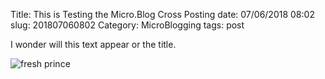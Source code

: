 Title: This is Testing the Micro.Blog Cross Posting
date: 07/06/2018 08:02
slug: 201807060802
Category: MicroBlogging
tags: post


I wonder will this text appear or the title. 

![fresh prince](https://media0.giphy.com/media/y3QOvy7xxMwKI/200w.gif?cid=c94812d05b3f84a8427861347737c4a2)